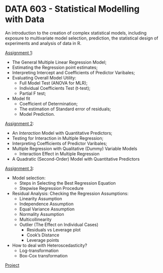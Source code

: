 # DATA 603 - Statistical Modelling with Data
An introduction to the creation of complex statistical models, including exposure to multivariate model selection, prediction, the statistical design of experiments and analysis of data in R.

[Assignment 1](01_assignment/solution.md): 
- The General Multiple Linear Regression Model;
- Estimating the Regression point estimates;
- Interpreting Intercept and Coefficients of Predictor Varibales;  
- Evaluating Overall Model Utility:
  - Full Model Test (ANOVA for MLR);
  - Individual Coefficients Test (t-test);
  - Partial F test;
- Model fit
  - Coefficient of Determination;
  - The estimation of Standard error of residuals;
  - Model Prediction.

[Assignment 2](02_assignment/solution.md): 
- An _Interaction_ Model with Quantitative Predictors;
- Testing for Interaction in Multiple Regression;
- Interpreting Coefficients of Predictor Varibales;
- Multiple Regression with Qualitative (Dummy) Variable Models
  - Interaction Effect in Multiple Regression
- A Quadratic (Second-Order) Model with Quantitative Predictors

[Assignment 3](03_assignment/solution.md): 
- Model selection:
  - Steps in Selecting the Best Regression Equation
  - Stepwise Regression Procedure
- Residual Analysis: Checking the Regression Assumptions:
  - Linearity Assumption
  - Independence Assumption
  - Equal Variance Assumption
  - Normality Assumption
  - Multicollinearity
  - Outlier (The Effect on Individual Cases)
    - Residuals vs Leverage plot
    - Cook’s Distance
    - Leverage points
- How to deal with Heteroscedasticity?
  - Log-transformation
  - Box-Cox transformation
  
[Project](DATA_603_final_project.md)
